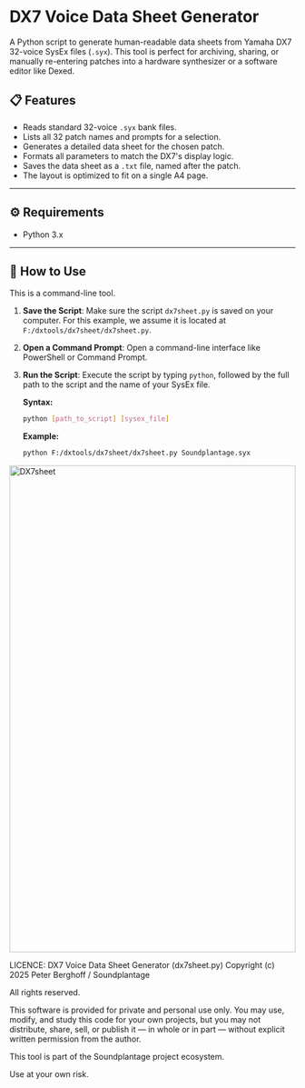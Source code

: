 # DX7 Voice Data Sheet Generator

A Python script to generate human-readable data sheets from Yamaha DX7 32-voice SysEx files (`.syx`). This tool is perfect for archiving, sharing, or manually re-entering patches into a hardware synthesizer or a software editor like Dexed.

## 📋 Features

-   Reads standard 32-voice `.syx` bank files.
-   Lists all 32 patch names and prompts for a selection.
-   Generates a detailed data sheet for the chosen patch.
-   Formats all parameters to match the DX7's display logic.
-   Saves the data sheet as a `.txt` file, named after the patch.
-   The layout is optimized to fit on a single A4 page.

---
## ⚙️ Requirements

-   Python 3.x

---
## 🚀 How to Use

This is a command-line tool.

1.  **Save the Script**: Make sure the script `dx7sheet.py` is saved on your computer. For this example, we assume it is located at `F:/dxtools/dx7sheet/dx7sheet.py`.

2.  **Open a Command Prompt**: Open a command-line interface like PowerShell or Command Prompt.

3.  **Run the Script**: Execute the script by typing `python`, followed by the full path to the script and the name of your SysEx file.

    **Syntax:**
    ```bash
    python [path_to_script] [sysex_file]
    ```

    **Example:**
    ```bash
    python F:/dxtools/dx7sheet/dx7sheet.py Soundplantage.syx
<img width="504" height="857" alt="DX7sheet" src="https://github.com/user-attachments/assets/948f35f1-2fc5-4dbb-bbf8-e139ac2308be" />

LICENCE:
DX7 Voice Data Sheet Generator (dx7sheet.py)
Copyright (c) 2025 Peter Berghoff / Soundplantage

All rights reserved.

This software is provided for private and personal use only.
You may use, modify, and study this code for your own projects,
but you may not distribute, share, sell, or publish it — in whole
or in part — without explicit written permission from the author.

This tool is part of the Soundplantage project ecosystem.

Use at your own risk.
